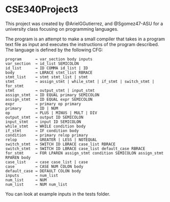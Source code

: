 # CSE340Project3
This project was created by @ArielGGutierrez, and @Sgomez47-ASU for a university class focusing on programming languages.

The program is an attempt to make a small compiler that takes in a program text file as input and executes the instructions of the program described.  The language is defined by the following CFG:

```
program      → var_section body inputs
var_section  → id_list SEMICOLON
id_list      → ID COMMA id_list | ID
body         → LBRACE stmt_list RBRACE
stmt_list    → stmt stmt_list | stmt
stmt         → assign_stmt | while_stmt | if_stmt | switch_stmt | for_stmt
stmt         → output_stmt | input_stmt
assign_stmt  → ID EQUAL primary SEMICOLON
assign_stmt  → ID EQUAL expr SEMICOLON
expr         → primary op primary
primary      → ID | NUM
op           → PLUS | MINUS | MULT | DIV
output_stmt  → output ID SEMICOLON
input_stmt   → input ID SEMICOLON
while_stmt   → WHILE condition body
if_stmt      → IF condition body
condition    → primary relop primary
relop        → GREATER | LESS | NOTEQUAL
switch_stmt  → SWITCH ID LBRACE case_list RBRACE
switch_stmt  → SWITCH ID LBRACE case_list default_case RBRACE
for_stmt     → FOR LPAREN assign_stmt condition SEMICOLON assign_stmt RPAREN body
case_list    → case case_list | case
case         → CASE NUM COLON body
default_case → DEFAULT COLON body
inputs       → num_list
num_list     → NUM
num_list     → NUM num_list
```

You can look at example inputs in the tests folder.
